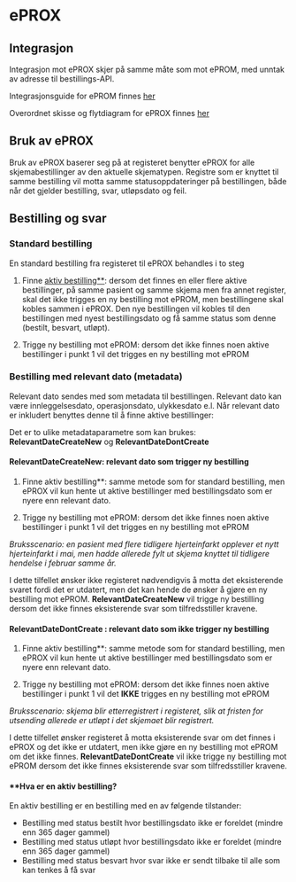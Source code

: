 # ePROX 

## Integrasjon

Integrasjon mot ePROX skjer på samme måte som mot ePROM, med unntak av adresse til bestillings-API. 

Integrasjonsguide for ePROM finnes [her](Integrasjonsguide.md)

Overordnet skisse og flytdiagram for ePROX finnes [her](Overordnet%20skisse%20eprox.md)

## Bruk av ePROX

Bruk av ePROX baserer seg på at registeret benytter ePROX for alle skjemabestillinger av den aktuelle skjematypen. Registre som er knyttet til samme bestilling vil motta samme statusoppdateringer på bestillingen, både når det gjelder bestilling, svar, utløpsdato og feil.

## Bestilling og svar

### Standard bestilling

En standard bestilling fra registeret til ePROX behandles i to steg

1) Finne [aktiv bestilling**](#hva-er-en-aktiv-bestilling): dersom det finnes en eller flere aktive bestillinger, på samme pasient og samme skjema men fra annet register, skal det ikke trigges en ny bestilling mot ePROM, men bestillingene skal kobles sammen i ePROX. Den nye bestillingen vil kobles til den bestillingen med nyest bestillingsdato og få samme status som denne (bestilt, besvart, utløpt).

2) Trigge ny bestilling mot ePROM: dersom det ikke finnes noen aktive bestillinger i punkt 1 vil det trigges en ny bestilling mot ePROM

### Bestilling med relevant dato (metadata) 
Relevant dato sendes med som metadata til bestillingen. Relevant dato kan være innleggelsesdato, operasjonsdato, ulykkesdato e.l. Når relevant dato er inkludert benyttes denne til å finne aktive bestillinger:

Det er to ulike metadataparametre som kan brukes: __RelevantDateCreateNew__ og __RelevantDateDontCreate__

#### __RelevantDateCreateNew__: relevant dato som trigger ny bestilling
1) Finne aktiv bestilling**: samme metode som for standard bestilling, men ePROX vil kun hente ut aktive bestillinger med bestillingsdato som er nyere enn relevant dato.

2) Trigge ny bestilling mot ePROM: dersom det ikke finnes noen aktive bestillinger i punkt 1 vil det trigges en ny bestilling mot ePROM

_Bruksscenario: en pasient med flere tidligere hjerteinfarkt opplever et nytt hjerteinfarkt i mai, men hadde allerede fylt ut skjema knyttet til tidligere hendelse i februar samme år._ 

I dette tilfellet ønsker ikke registeret nødvendigvis å motta det eksisterende svaret fordi det er utdatert, men det kan hende de ønsker å gjøre en ny bestilling mot ePROM. __RelevantDateCreateNew__ vil trigge ny bestilling dersom det ikke finnes eksisterende svar som tilfredsstiller kravene.


#### __RelevantDateDontCreate__ : relevant dato som ikke trigger ny bestilling 
1) Finne aktiv bestilling**: samme metode som for standard bestilling, men ePROX vil kun hente ut aktive bestillinger med bestillingsdato som er nyere enn relevant dato. 

2) Trigge ny bestilling mot ePROM: dersom det ikke finnes noen aktive bestillinger i punkt 1 vil det __IKKE__ trigges en ny bestilling mot ePROM

_Bruksscenario: skjema blir etterregistrert i registeret, slik at fristen for utsending allerede er utløpt i det skjemaet blir registrert._

I dette tilfellet ønsker registeret å motta eksisterende svar om det finnes i ePROX og det ikke er utdatert, men ikke gjøre en ny bestilling mot ePROM om det ikke finnes.  __RelevantDateDontCreate__ vil ikke trigge ny bestilling mot ePROM dersom det ikke finnes eksisterende svar som tilfredsstiller kravene.


#### **Hva er en aktiv bestilling?

En aktiv bestilling er en bestilling med en av følgende tilstander: 
- Bestilling med status bestilt hvor bestillingsdato ikke er foreldet (mindre enn 365 dager gammel)
- Bestilling med status utløpt hvor bestillingsdato ikke er foreldet (mindre enn 365 dager gammel)
- Bestilling med status besvart hvor svar ikke er sendt tilbake til alle som kan tenkes å få svar





